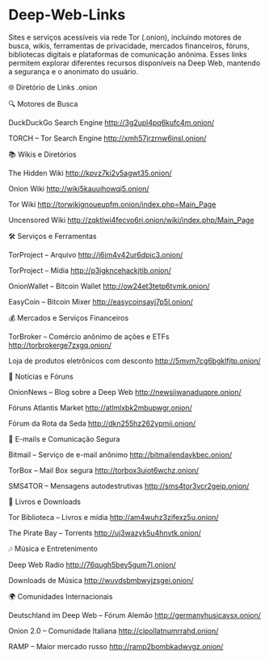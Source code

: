 # Deep-Web-Links
Sites e serviços acessíveis via rede Tor (.onion), incluindo motores de busca, wikis, ferramentas de privacidade, mercados financeiros, fóruns, bibliotecas digitais e plataformas de comunicação anônima. Esses links permitem explorar diferentes recursos disponíveis na Deep Web, mantendo a segurança e o anonimato do usuário.



🌐 Diretório de Links .onion

🔍 Motores de Busca

DuckDuckGo Search Engine
http://3g2upl4pq6kufc4m.onion/

TORCH – Tor Search Engine
http://xmh57jrzrnw6insl.onion/

📚 Wikis e Diretórios

The Hidden Wiki
http://kpvz7ki2v5agwt35.onion/

Onion Wiki
http://wiki5kauuihowqi5.onion/

Tor Wiki
http://torwikignoueupfm.onion/index.php=Main_Page

Uncensored Wiki
http://zqktlwi4fecvo6ri.onion/wiki/index.php/Main_Page

🛠️ Serviços e Ferramentas

TorProject – Arquivo
http://j6im4v42ur6dpic3.onion/

TorProject – Mídia
http://p3igkncehackjtib.onion/

OnionWallet – Bitcoin Wallet
http://ow24et3tetp6tvmk.onion/

EasyCoin – Bitcoin Mixer
http://easycoinsayj7p5l.onion/

💰 Mercados e Serviços Financeiros

TorBroker – Comércio anônimo de ações e ETFs
http://torbrokerge7zxgq.onion/

Loja de produtos eletrônicos com desconto
http://5mvm7cg6bgklfjtp.onion/

📰 Notícias e Fóruns

OnionNews – Blog sobre a Deep Web
http://newsiiwanaduqpre.onion/

Fóruns Atlantis Market
http://atlmlxbk2mbupwgr.onion/

Fórum da Rota da Seda
http://dkn255hz262ypmii.onion/

📩 E-mails e Comunicação Segura

Bitmail – Serviço de e-mail anônimo
http://bitmailendavkbec.onion/

TorBox – Mail Box segura
http://torbox3uiot6wchz.onion/

SMS4TOR – Mensagens autodestrutivas
http://sms4tor3vcr2geip.onion/

📖 Livros e Downloads

Tor Biblioteca – Livros e mídia
http://am4wuhz3zifexz5u.onion/

The Pirate Bay – Torrents
http://uj3wazyk5u4hnvtk.onion/

🎶 Música e Entretenimento

Deep Web Radio
http://76qugh5bey5gum7l.onion/

Downloads de Música
http://wuvdsbmbwyjzsgei.onion/

🌍 Comunidades Internacionais

Deutschland im Deep Web – Fórum Alemão
http://germanyhusicaysx.onion/

Onion 2.0 – Comunidade Italiana
http://cipollatnumrrahd.onion/

RAMP – Maior mercado russo
http://ramp2bombkadwvgz.onion/
